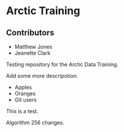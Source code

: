 # Arctic Training

## Contributors

- Matthew Jones
- Jeanette Clark

Testing repository for the Arctic Data Training.

Add some more descripotion.

* Apples
* Oranges
* Git users


This is a test.

Algorithm 256 changes.
